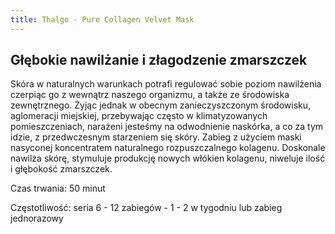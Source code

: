 ```yaml
---
title: Thalgo - Pure Collagen Velvet Mask
---
```

## Głębokie nawilżanie i złagodzenie zmarszczek

Skóra w naturalnych warunkach potrafi regulować sobie poziom nawilżenia czerpiąc go z wewnątrz naszego organizmu, a także ze środowiska zewnętrznego. Żyjąc jednak w obecnym zanieczyszczonym środowisku, aglomeracji miejskiej, przebywając często w klimatyzowanych pomieszczeniach, narażeni jesteśmy na odwodnienie naskórka, a co za tym idzie, z przedwczesnym starzeniem się skóry. Zabieg z użyciem maski nasyconej koncentratem naturalnego rozpuszczalnego kolagenu. Doskonale nawilża skórę, stymuluje produkcję nowych włókien kolagenu, niweluje ilość i głębokość zmarszczek.

Czas trwania: 50 minut

Częstotliwość: seria 6 - 12 zabiegów - 1 - 2 w tygodniu lub zabieg jednorazowy


